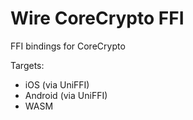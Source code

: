 # Wire CoreCrypto FFI

FFI bindings for CoreCrypto

Targets:
* iOS (via UniFFI)
* Android (via UniFFI)
* WASM
